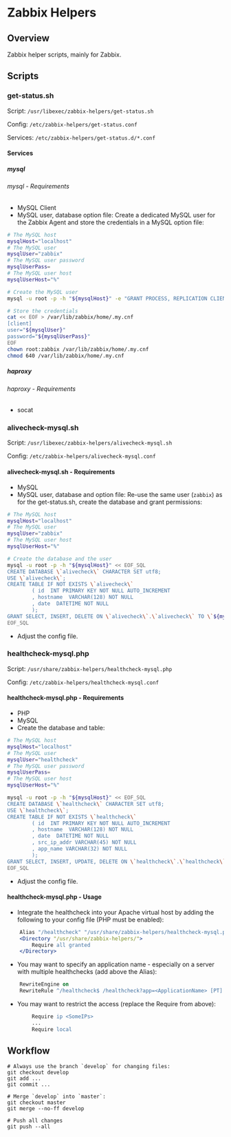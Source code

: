 # Zabbix Helpers
## Overview
Zabbix helper scripts, mainly for Zabbix.

## Scripts
### get-status.sh
Script: `/usr/libexec/zabbix-helpers/get-status.sh`

Config: `/etc/zabbix-helpers/get-status.conf`

Services: `/etc/zabbix-helpers/get-status.d/*.conf`

#### Services
##### mysql
###### mysql - Requirements
* MySQL Client
* MySQL user, database option file:
Create a dedicated MySQL user for the Zabbix Agent and store the credentials in a MySQL option file:
```bash
# The MySQL host
mysqlHost="localhost"
# The MySQL user
mysqlUser="zabbix"
# The MySQL user password
mysqlUserPass=
# The MySQL user host
mysqlUserHost="%"

# Create the MySQL user
mysql -u root -p -h "${mysqlHost}" -e "GRANT PROCESS, REPLICATION CLIENT, REPLICATION SLAVE ON *.* TO '${mysqlUser}'@'${mysqlUserHost}' IDENTIFIED BY '${mysqlUserPass}'"

# Store the credentials
cat << EOF > /var/lib/zabbix/home/.my.cnf
[client]
user="${mysqlUser}"
password="${mysqlUserPass}"
EOF
chown root:zabbix /var/lib/zabbix/home/.my.cnf
chmod 640 /var/lib/zabbix/home/.my.cnf
```

##### haproxy
###### haproxy - Requirements
* socat

### alivecheck-mysql.sh
Script: `/usr/libexec/zabbix-helpers/alivecheck-mysql.sh`

Config: `/etc/zabbix-helpers/alivecheck-mysql.conf`

#### alivecheck-mysql.sh - Requirements
* MySQL
* MySQL user, database and option file:
Re-use the same user (<code>zabbix</code>) as for the get-status.sh, create the database and grant permissions:
```bash
# The MySQL host
mysqlHost="localhost"
# The MySQL user
mysqlUser="zabbix"
# The MySQL user host
mysqlUserHost="%"

# Create the database and the user
mysql -u root -p -h "${mysqlHost}" << EOF_SQL
CREATE DATABASE \`alivecheck\` CHARACTER SET utf8;
USE \`alivecheck\`;
CREATE TABLE IF NOT EXISTS \`alivecheck\`
        ( id  INT PRIMARY KEY NOT NULL AUTO_INCREMENT
        , hostname  VARCHAR(128) NOT NULL
        , date  DATETIME NOT NULL
        );
GRANT SELECT, INSERT, DELETE ON \`alivecheck\`.\`alivecheck\` TO \`${mysqlUser}\`@\`${mysqlUserHost}\`;
EOF_SQL
```
* Adjust the config file.

### healthcheck-mysql.php
Script: `/usr/share/zabbix-helpers/healthcheck-mysql.php`

Config: `/etc/zabbix-helpers/healthcheck-mysql.conf`

#### healthcheck-mysql.php - Requirements
* PHP
* MySQL
* Create the database and table:
```bash
# The MySQL host
mysqlHost="localhost"
# The MySQL user
mysqlUser="healthcheck"
# The MySQL user password
mysqlUserPass=
# The MySQL user host
mysqlUserHost="%"

mysql -u root -p -h "${mysqlHost}" << EOF_SQL
CREATE DATABASE \`healthcheck\` CHARACTER SET utf8;
USE \`healthcheck\`;
CREATE TABLE IF NOT EXISTS \`healthcheck\`
        ( id  INT PRIMARY KEY NOT NULL AUTO_INCREMENT
        , hostname  VARCHAR(128) NOT NULL
        , date  DATETIME NOT NULL
        , src_ip_addr VARCHAR(45) NOT NULL
        , app_name VARCHAR(32) NOT NULL
        );
GRANT SELECT, INSERT, UPDATE, DELETE ON \`healthcheck\`.\`healthcheck\` TO \`${mysqlUser}\`@\`${mysqlUserHost}\` IDENTIFIED BY "${mysqlUserPass}";
EOF_SQL
```
* Adjust the config file.

#### healthcheck-mysql.php - Usage
* Integrate the healthcheck into your Apache virtual host by adding the following to your config file (PHP must be enabled):
```apache
    Alias "/healthcheck" "/usr/share/zabbix-helpers/healthcheck-mysql.php"
    <Directory "/usr/share/zabbix-helpers/">
        Require all granted
    </Directory>
```
* You may want to specify an application name - especially on a server with multiple healthchecks (add above the Alias):
```apache
    RewriteEngine on
    RewriteRule ^/healthcheck$ /healthcheck?app=<ApplicationName> [PT]
```
* You may want to restrict the access (replace the Require from above):
```apache
        Require ip <SomeIPs>
        ...
        Require local
```

## Workflow
```
# Always use the branch `develop` for changing files:
git checkout develop
git add ...
git commit ...

# Merge `develop` into `master`:
git checkout master
git merge --no-ff develop

# Push all changes
git push --all
```
